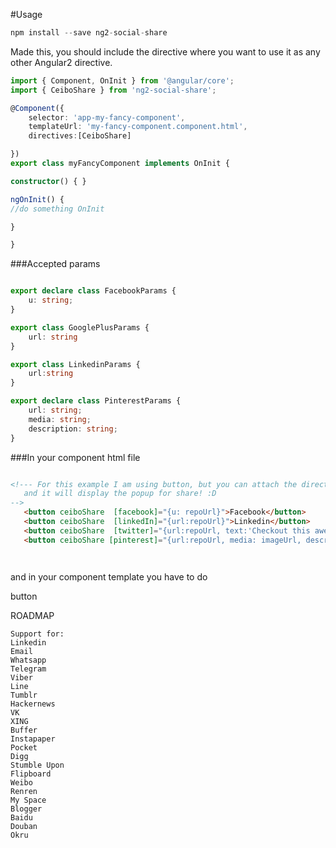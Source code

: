 #Usage 

```javascript
npm install --save ng2-social-share
```


Made this, you should include the directive where you want to use it as any other Angular2 directive.

```typescript
import { Component, OnInit } from '@angular/core';
import { CeiboShare } from 'ng2-social-share';

@Component({
    selector: 'app-my-fancy-component',
    templateUrl: 'my-fancy-component.component.html',
    directives:[CeiboShare]

})
export class myFancyComponent implements OnInit {

constructor() { }

ngOnInit() {
//do something OnInit

}

}
```

###Accepted params


```typescript

export declare class FacebookParams {
    u: string;
}

export class GooglePlusParams {
    url: string
}

export class LinkedinParams {
    url:string
}

export declare class PinterestParams {
    url: string;
    media: string;
    description: string;
}

```

###In your component html file
 
 ```html

 <!--- For this example I am using button, but you can attach the directive to anything you want
    and it will display the popup for share! :D
 -->
    <button ceiboShare  [facebook]="{u: repoUrl}">Facebook</button>
    <button ceiboShare  [linkedIn]="{url:repoUrl}">Linkedin</button>
    <button ceiboShare  [twitter]="{url:repoUrl, text:'Checkout this awesome ng2 social share directive', hashtags:'angular2, social, ceiboIT'}">Twitter</button>
    <button ceiboShare [pinterest]="{url:repoUrl, media: imageUrl, description:'Checkout this awesome angular2 directive'}">Pinterest</button>




 ```


and in your component template you have to do 

button

ROADMAP

    Support for:
    Linkedin
    Email
    Whatsapp
    Telegram
    Viber
    Line
    Tumblr
    Hackernews
    VK
    XING
    Buffer
    Instapaper
    Pocket
    Digg
    Stumble Upon
    Flipboard
    Weibo
    Renren
    My Space
    Blogger
    Baidu
    Douban
    Okru
